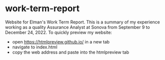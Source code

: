 # work-term-report
Website for Elman's Work Term Report.
This is a summary of my experience working as a quality Assurance Analyst at Sonova from September 9 to December 24, 2022.
To quickly preview my website:
* open https://htmlpreview.github.io/ in a new tab
* navigate to index.html
* copy the web address and paste into the htmlpreview tab

